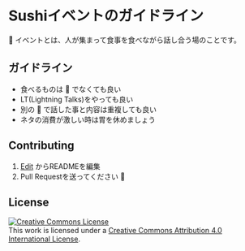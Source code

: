 # Sushiイベントのガイドライン

:sushi: イベントとは、人が集まって食事を食べながら話し合う場のことです。

## ガイドライン

- 食べるものは :sushi: でなくても良い
- LT(Lightning Talks)をやっても良い
- 別の :sushi: で話した事と内容は重複しても良い
- ネタの消費が激しい時は胃を休めましょう

## Contributing

1. [Edit](https://github.com/meta-sushi/guideline/edit/master/README.md) からREADMEを編集
2. Pull Requestを送ってください :tada:

## License

<a rel="license" href="http://creativecommons.org/licenses/by/4.0/"><img alt="Creative Commons License" style="border-width:0" src="https://i.creativecommons.org/l/by/4.0/88x31.png" /></a><br />This work is licensed under a <a rel="license" href="http://creativecommons.org/licenses/by/4.0/">Creative Commons Attribution 4.0 International License</a>.
